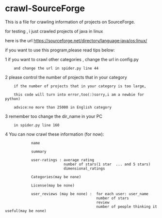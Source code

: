 # crawl-SourceForge

This is a file for crawling information of projects on SourceForge.

for testing , i just crawled projects of java in linux 

here is the url https://sourceforge.net/directory/language:java/os:linux/

if you want to use this program,please read tips below:

1
        if you want to crawl other categories ,  change the url in config.py

        and change the url in spider.py line 44
        
2
        please control the number of projects that in your category
        
        if the number of projects that in your category is too large,
        
        this code will turn into error,too(:)sorry,i am a newbie for python)

        advice:no more than 25000 in English category
        
3
        remember too change the dir_name in your PC
        
        in spider.py line 160
        
4
        You can now crawl these information (for now):

                name

                summary

                user-ratings : average rating
                               number of stars(1 star  ... and 5 stars)
                               dimensional_ratings

                Categories(may be none)

                License(may be none)

                user_reviews (may be none) :  for each user: user_name
                                              number of stars
                                              review
                                              number of people thinking it useful(may be none)

